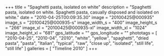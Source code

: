 +++
title = "Spaghetti pasta, isolated on white"
description = "Spaghetti pasta, isolated on white. Spaghetti pasta, casually disposed and isolated on white."
date = "2010-04-25T00:09:35.30"
image = "20100425@000935"
image_s = "20100425@000935-s"
image_width_s = "400"
image_height_s = "266"
image_xl = "20100425@000935-xl"
image_width_xl = "1024"
image_height_xl = "681"
gps_latitude = ""
gps_longitude = ""
phototags = [ "2010-04-25", "2010-04", "2010", "white", "yellow", "spaghetti", "dried pasta", "pasta", "Italian", "typical", "raw", "close up", "isolated", "still life", "still life" ]
galleries = [ "Timeline 2010" ]
+++
